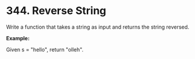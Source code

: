 # 344. Reverse String

Write a function that takes a string as input and returns the string reversed.

**Example:**

Given s = "hello", return "olleh".
